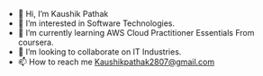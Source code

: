 - 👋 Hi, I’m Kaushik Pathak
- 👀 I’m interested in Software Technologies.
- 🌱 I’m currently learning AWS Cloud Practitioner Essentials From coursera.
- 💞️ I’m looking to collaborate on IT Industries.
- 📫 How to reach me Kaushikpathak2807@gmail.com

<!---
kaushik-path/kaushik-path is a ✨ special ✨ repository because its `README.md` (this file) appears on your GitHub profile.
You can click the Preview link to take a look at your changes.
--->
